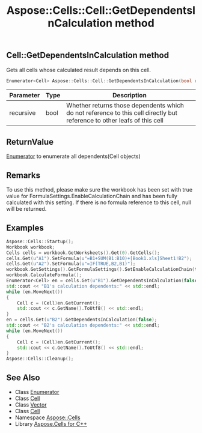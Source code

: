 ﻿---
title: Aspose::Cells::Cell::GetDependentsInCalculation method
linktitle: GetDependentsInCalculation
second_title: Aspose.Cells for C++ API Reference
description: 'Aspose::Cells::Cell::GetDependentsInCalculation method. Gets all cells whose calculated result depends on this cell in C++.'
type: docs
weight: 4500
url: /cpp/aspose.cells/cell/getdependentsincalculation/
---
## Cell::GetDependentsInCalculation method


Gets all cells whose calculated result depends on this cell.

```cpp
Enumerator<Cell> Aspose::Cells::Cell::GetDependentsInCalculation(bool recursive)
```


| Parameter | Type | Description |
| --- | --- | --- |
| recursive | bool | Whether returns those dependents which do not reference to this cell directly but reference to other leafs of this cell |

## ReturnValue

[Enumerator](../../enumerator/) to enumerate all dependents(Cell objects)
## Remarks



To use this method, please make sure the workbook has been set with true value for FormulaSettings.EnableCalculationChain and has been fully calculated with this setting. If there is no formula reference to this cell, null will be returned. 

## Examples


```cpp
Aspose::Cells::Startup();
Workbook workbook;
Cells cells = workbook.GetWorksheets().Get(0).GetCells();
cells.Get(u"A1").SetFormula(u"=B1+SUM(B1:B10)+[Book1.xls]Sheet1!B2");
cells.Get(u"A2").SetFormula(u"=IF(TRUE,B2,B1)");
workbook.GetSettings().GetFormulaSettings().SetEnableCalculationChain(true);
workbook.CalculateFormula();
Enumerator<Cell> en = cells.Get(u"B1").GetDependentsInCalculation(false);
std::cout << "B1's calculation dependents:" << std::endl;
while (en.MoveNext())
{
    Cell c = (Cell)en.GetCurrent();
    std::cout << c.GetName().ToUtf8() << std::endl;
}
en = cells.Get(u"B2").GetDependentsInCalculation(false);
std::cout << "B2's calculation dependents:" << std::endl;
while (en.MoveNext())
{
    Cell c = (Cell)en.GetCurrent();
    std::cout << c.GetName().ToUtf8() << std::endl;
}
Aspose::Cells::Cleanup();
```

## See Also

* Class [Enumerator](../../enumerator/)
* Class [Cell](../)
* Class [Vector](../../vector/)
* Class [Cell](../)
* Namespace [Aspose::Cells](../../)
* Library [Aspose.Cells for C++](../../../)
